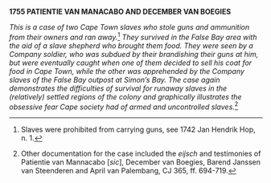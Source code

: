 **1755 PATIENTIE VAN MANACABO AND DECEMBER VAN BOEGIES**

*This is a case of two Cape Town slaves who stole guns and ammunition
from their owners and ran away.*[^1] *They survived in the False Bay
area with the aid of a slave shepherd who brought them food. They were
seen by a Company soldier, who was subdued by their brandishing their
guns at him, but were eventually caught when one of them decided to sell
his coat for food in Cape Town, while the other was apprehended by the
Company slaves of the False Bay outpost at Simon’s Bay. The case again
demonstrates the difficulties of survival for runaway slaves in the
(relatively) settled regions of the colony and graphically illustrates
the obsessive fear Cape society had of armed and uncontrolled
slaves.*[^2]

[^1]: Slaves were prohibited from carrying guns, see 1742 Jan Hendrik
    Hop, n. 1.

[^2]: Other documentation for the case included the *eijsch* and
    testimonies of Patientie van Mannacabo \[*sic*\], December van
    Boegies, Barend Janssen van Steenderen and April van Palembang, CJ
    365, ff. 694-719.
